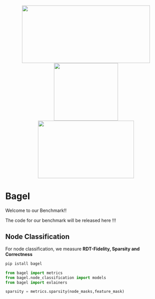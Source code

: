 <h1 style="text-align:center">
<img style="vertical-align:middle" width="400" height="180" src="https://github.com/Mandeep-Rathee/Bagel-benchmark/blob/main/Images/luh_logo.jpg" />
<img style="vertical-align:middle" width="200" height="180" src="https://github.com/Mandeep-Rathee/Bagel-benchmark/blob/main/Images/l3s_logo.jpeg" />
<img style="vertical-align:middle" width="300" height="180" src="https://github.com/Mandeep-Rathee/Bagel-benchmark/blob/main/Images/TU_Delft-logo.png" />

</h1>

# Bagel
Welcome to our Benchmark!!


The code for our benchmark will be released here !!!
## Node Classification

For node classification, we measure **RDT-Fidelity, Sparsity and Correctness**



 
```python
pip istall bagel
```

```python
from bagel import metrics
from bagel.node_classification import models
from bagel import exlainers

sparsity = metrics.sparsity(node_masks,feature_mask)


```
